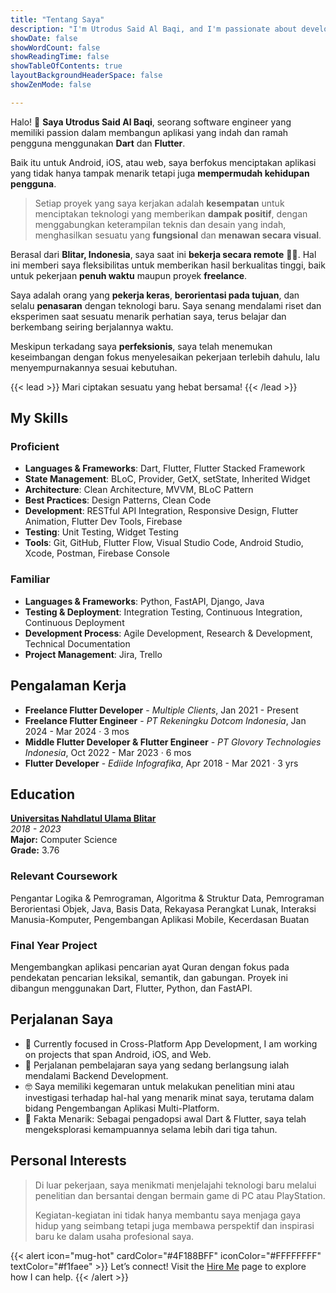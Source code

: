 ```yaml
---
title: "Tentang Saya"
description: "I'm Utrodus Said Al Baqi, and I'm passionate about developing multi-platform applications for Android, iOS, Web, and the Desktop. As a perpetual learner, I thrive on staying ahead with the latest advancements in Flutter and related technologies."
showDate: false
showWordCount: false
showReadingTime: false
showTableOfContents: true
layoutBackgroundHeaderSpace: false
showZenMode: false

---
```



Halo! 👋 **Saya Utrodus Said Al Baqi**, seorang software engineer yang memiliki passion dalam membangun aplikasi yang indah dan ramah pengguna menggunakan **Dart** dan **Flutter**.

Baik itu untuk Android, iOS, atau web, saya berfokus menciptakan aplikasi yang tidak hanya tampak menarik tetapi juga **mempermudah kehidupan pengguna**.

> Setiap proyek yang saya kerjakan adalah **kesempatan** untuk menciptakan teknologi yang memberikan **dampak positif**, dengan menggabungkan keterampilan teknis dan desain yang indah, menghasilkan sesuatu yang **fungsional** dan **menawan secara visual**.

Berasal dari **Blitar, Indonesia**, saya saat ini **bekerja secara remote** 👨‍💻. Hal ini memberi saya fleksibilitas untuk memberikan hasil berkualitas tinggi, baik untuk pekerjaan **penuh waktu** maupun proyek **freelance**.

Saya adalah orang yang **pekerja keras**, **berorientasi pada tujuan**, dan selalu **penasaran** dengan teknologi baru. Saya senang mendalami riset dan eksperimen saat sesuatu menarik perhatian saya, terus belajar dan berkembang seiring berjalannya waktu.

Meskipun terkadang saya **perfeksionis**, saya telah menemukan keseimbangan dengan fokus menyelesaikan pekerjaan terlebih dahulu, lalu menyempurnakannya sesuai kebutuhan.

{{< lead >}}
Mari ciptakan sesuatu yang hebat bersama!
{{< /lead >}}

## My Skills

### Proficient
- **Languages & Frameworks**: Dart, Flutter, Flutter Stacked Framework
- **State Management**: BLoC, Provider, GetX, setState, Inherited Widget
- **Architecture**: Clean Architecture, MVVM, BLoC Pattern
- **Best Practices**: Design Patterns, Clean Code
- **Development**: RESTful API Integration, Responsive Design, Flutter Animation, Flutter Dev Tools, Firebase
- **Testing**: Unit Testing, Widget Testing
- **Tools**: Git, GitHub, Flutter Flow, Visual Studio Code, Android Studio, Xcode, Postman, Firebase Console

### Familiar
- **Languages & Frameworks**: Python, FastAPI, Django, Java
- **Testing & Deployment**: Integration Testing, Continuous Integration, Continuous Deployment
- **Development Process**: Agile Development, Research & Development, Technical Documentation
- **Project Management**: Jira, Trello



## Pengalaman Kerja

-  **Freelance Flutter Developer** - *Multiple Clients*, Jan 2021 - Present
-  **Freelance Flutter Engineer** - *PT Rekeningku Dotcom Indonesia*, Jan 2024 - Mar 2024 · 3 mos
-  **Middle Flutter Developer & Flutter Engineer** - *PT Glovory Technologies Indonesia*, Oct 2022 - Mar 2023 · 6 mos 
-  **Flutter Developer** - *Ediide Infografika*, Apr 2018 - Mar 2021 · 3 yrs

## Education

**[Universitas Nahdlatul Ulama Blitar](https://unublitar.ac.id/)**  
*2018 - 2023*  
**Major:** Computer Science  
**Grade:** 3.76

### Relevant Coursework
Pengantar Logika & Pemrograman, Algoritma & Struktur Data, Pemrograman Berorientasi Objek, Java, Basis Data, Rekayasa Perangkat Lunak, Interaksi Manusia-Komputer, Pengembangan Aplikasi Mobile, Kecerdasan Buatan

### Final Year Project
Mengembangkan aplikasi pencarian ayat Quran dengan fokus pada pendekatan pencarian leksikal, semantik, dan gabungan. Proyek ini dibangun menggunakan Dart, Flutter, Python, dan FastAPI.

  
## Perjalanan Saya

- 🔭 Currently focused in Cross-Platform App Development, I am working on projects that span Android, iOS, and Web.  
- 🌱 Perjalanan pembelajaran saya yang sedang berlangsung ialah mendalami Backend Development.
- 🤓 Saya memiliki kegemaran untuk melakukan penelitian mini atau investigasi terhadap hal-hal yang menarik minat saya, terutama dalam bidang Pengembangan Aplikasi Multi-Platform.
- 🗿 Fakta Menarik: Sebagai pengadopsi awal Dart & Flutter, saya telah mengeksplorasi kemampuannya selama lebih dari tiga tahun.


## Personal Interests
> Di luar pekerjaan, saya menikmati menjelajahi teknologi baru melalui penelitian dan bersantai dengan bermain game di PC atau PlayStation. 
> 
> Kegiatan-kegiatan ini tidak hanya membantu saya menjaga gaya hidup yang seimbang tetapi juga membawa perspektif dan inspirasi baru ke dalam usaha profesional saya.


{{< alert icon="mug-hot" cardColor="#4F188BFF" iconColor="#FFFFFFFF" textColor="#f1faee"  >}}
Let’s connect! Visit the [Hire Me](/hire-me/) page to explore how I can help.
{{< /alert >}}

